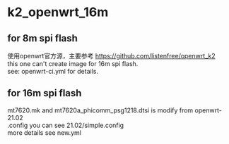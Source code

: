 # k2_openwrt_16m

## for 8m spi flash
使用openwrt官方源，主要参考 https://github.com/listenfree/openwrt_k2  
this one can't create image for 16m spi flash.  
see: openwrt-ci.yml for details.  

## for 16m spi flash
mt7620.mk and mt7620a_phicomm_psg1218.dtsi is modify from openwrt-21.02  
.config you can see 21.02/simple.config  
more details see new.yml  
